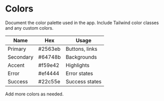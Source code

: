 # Colors

Document the color palette used in the app. Include Tailwind color classes and any custom colors.

| Name        | Hex       | Usage         |
|-------------|-----------|---------------|
| Primary     | #2563eb   | Buttons, links|
| Secondary   | #64748b   | Backgrounds   |
| Accent      | #f59e42   | Highlights    |
| Error       | #ef4444   | Error states  |
| Success     | #22c55e   | Success states|

Add more colors as needed.
